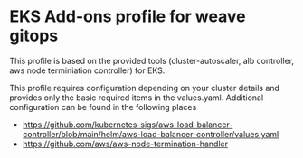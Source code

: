 # EKS Add-ons profile for weave gitops
This profile is based on the provided tools (cluster-autoscaler, alb controller, aws node terminiation controller) for EKS.

This profile requires configuration depending on your cluster details and provides only the basic required items in the values.yaml. Additional configuration can be found in the following places

- https://github.com/kubernetes-sigs/aws-load-balancer-controller/blob/main/helm/aws-load-balancer-controller/values.yaml
- https://github.com/aws/aws-node-termination-handler